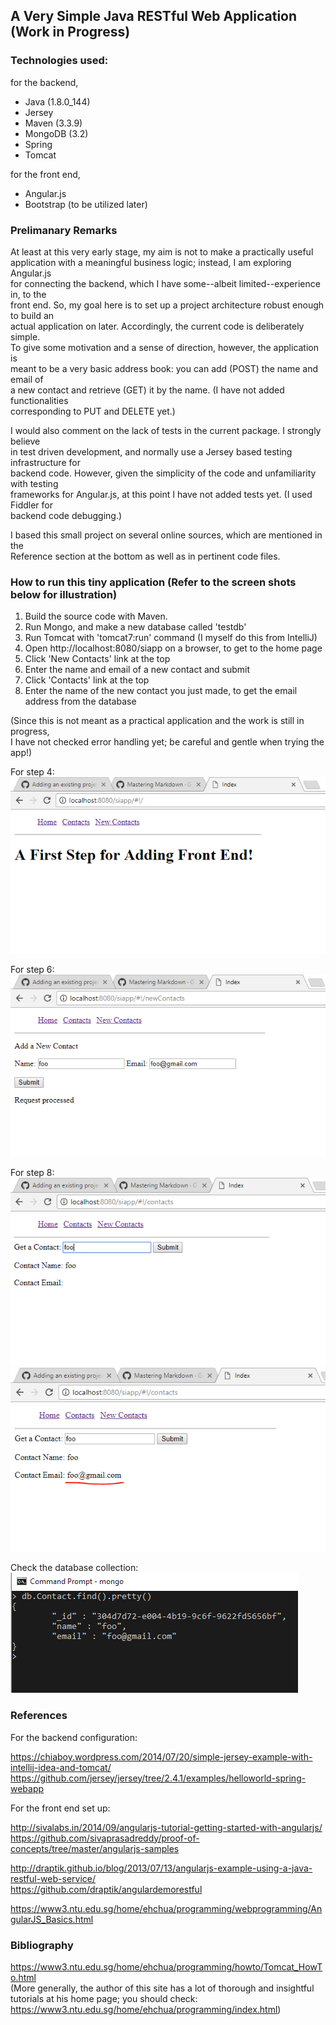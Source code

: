 ## A Very Simple Java RESTful Web Application (Work in Progress)

### Technologies used:

for the backend,
* Java (1.8.0_144)
* Jersey
* Maven (3.3.9)
* MongoDB (3.2)
* Spring
* Tomcat

for the front end,
* Angular.js
* Bootstrap (to be utilized later) 

### Prelimanary Remarks
 
At least at this very early stage, my aim is not to make a practically useful<br> 
application with a meaningful business logic; instead, I am exploring Angular.js<br> 
for connecting the backend, which I have some--albeit limited--experience in, to the<br> 
front end. So, my goal here is to set up a project architecture robust enough to build an<br> 
actual application on later. Accordingly, the current code is deliberately simple.<br>
To give some motivation and a sense of direction, however, the application is<br>
meant to be a very basic address book: you can add (POST) the name and email of<br> 
a new contact and retrieve (GET) it by the name. (I have not added functionalities<br> 
corresponding to PUT and DELETE yet.)

I would also comment on the lack of tests in the current package. I strongly believe<br> 
in test driven development, and normally use a Jersey based testing infrastructure for<br>
backend code. However, given the simplicity of the code and unfamiliarity with testing<br>
frameworks for Angular.js, at this point I have not added tests yet. (I used Fiddler for<br> 
backend code debugging.)

I based this small project on several online sources, which are mentioned in the<br>
Reference section at the bottom as well as in pertinent code files.       

### How to run this tiny application (Refer to the screen shots below for illustration)

1. Build the source code with Maven.
1. Run Mongo, and make a new database called 'testdb'
1. Run Tomcat with 'tomcat7:run' command (I myself do this from IntelliJ)
1. Open http://localhost:8080/siapp on a browser, to get to the home page
1. Click 'New Contacts' link at the top
1. Enter the name and email of a new contact and submit
1. Click 'Contacts' link at the top
1. Enter the name of the new contact you just made, to get the email address from the database

(Since this is not meant as a practical application and the work is still in progress,<br>
I have not checked error handling yet; be careful and gentle when trying the app!)

For step 4:<br>
![home](/mdimages/home.PNG)

For step 6:<br>
![newContact](/mdimages/newContact.PNG)

For step 8:<br>
![get1](/mdimages/get1.PNG)<br>
![get2](/mdimages/get2.PNG)

Check the database collection:<br>
![mongo](/mdimages/mongo.PNG)

### References

For the backend configuration:

https://chiaboy.wordpress.com/2014/07/20/simple-jersey-example-with-intellij-idea-and-tomcat/<br>
https://github.com/jersey/jersey/tree/2.4.1/examples/helloworld-spring-webapp  
                  
For the front end set up:

http://sivalabs.in/2014/09/angularjs-tutorial-getting-started-with-angularjs/<br>
https://github.com/sivaprasadreddy/proof-of-concepts/tree/master/angularjs-samples

http://draptik.github.io/blog/2013/07/13/angularjs-example-using-a-java-restful-web-service/<br>
https://github.com/draptik/angulardemorestful

https://www3.ntu.edu.sg/home/ehchua/programming/webprogramming/AngularJS_Basics.html

### Bibliography

https://www3.ntu.edu.sg/home/ehchua/programming/howto/Tomcat_HowTo.html<br>
(More generally, the author of this site has a lot of thorough and insightful<br>
tutorials at his home page; you should check:<br> 
https://www3.ntu.edu.sg/home/ehchua/programming/index.html)


 


                        